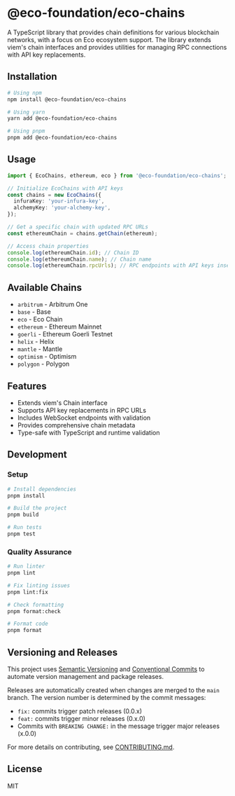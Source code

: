 # @eco-foundation/eco-chains

A TypeScript library that provides chain definitions for various blockchain networks, with a focus on Eco ecosystem support. The library extends viem's chain interfaces and provides utilities for managing RPC connections with API key replacements.

## Installation

```bash
# Using npm
npm install @eco-foundation/eco-chains

# Using yarn
yarn add @eco-foundation/eco-chains

# Using pnpm
pnpm add @eco-foundation/eco-chains
```

## Usage

```typescript
import { EcoChains, ethereum, eco } from '@eco-foundation/eco-chains';

// Initialize EcoChains with API keys
const chains = new EcoChains({
  infuraKey: 'your-infura-key',
  alchemyKey: 'your-alchemy-key',
});

// Get a specific chain with updated RPC URLs
const ethereumChain = chains.getChain(ethereum);

// Access chain properties
console.log(ethereumChain.id); // Chain ID
console.log(ethereumChain.name); // Chain name
console.log(ethereumChain.rpcUrls); // RPC endpoints with API keys inserted
```

## Available Chains

- `arbitrum` - Arbitrum One
- `base` - Base
- `eco` - Eco Chain
- `ethereum` - Ethereum Mainnet
- `goerli` - Ethereum Goerli Testnet
- `helix` - Helix
- `mantle` - Mantle
- `optimism` - Optimism
- `polygon` - Polygon

## Features

- Extends viem's Chain interface
- Supports API key replacements in RPC URLs
- Includes WebSocket endpoints with validation
- Provides comprehensive chain metadata
- Type-safe with TypeScript and runtime validation

## Development

### Setup

```bash
# Install dependencies
pnpm install

# Build the project
pnpm build

# Run tests
pnpm test
```

### Quality Assurance

```bash
# Run linter
pnpm lint

# Fix linting issues
pnpm lint:fix

# Check formatting
pnpm format:check

# Format code
pnpm format
```

## Versioning and Releases

This project uses [Semantic Versioning](https://semver.org/) and [Conventional Commits](https://www.conventionalcommits.org/) to automate version management and package releases.

Releases are automatically created when changes are merged to the `main` branch. The version number is determined by the commit messages:

- `fix:` commits trigger patch releases (0.0.x)
- `feat:` commits trigger minor releases (0.x.0)
- Commits with `BREAKING CHANGE:` in the message trigger major releases (x.0.0)

For more details on contributing, see [CONTRIBUTING.md](./CONTRIBUTING.md).

## License

MIT